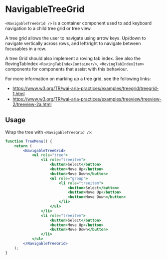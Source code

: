 NavigableTreeGrid
==============

`<NavigableTreeGrid />` is a container component used to add keyboard navigation to a child tree grid or tree view. 

A tree grid allows the user to navigate using arrow keys. Up/down to navigate vertically across rows, and left/right to navigate between focusables in a row.

A tree Grid should also implement a roving tab index. See also the RovingTabIndex `<RovingTabIndexContainer/>`, `<RovingTabIndexItem>` components for components that assist with this behaviour.

For more information on marking up a tree grid, see the following links:

- https://www.w3.org/TR/wai-aria-practices/examples/treegrid/treegrid-1.html
- https://www.w3.org/TR/wai-aria-practices/examples/treeview/treeview-2/treeview-2a.html

## Usage

Wrap the tree with `<NavigableTreeGrid />`:

```jsx
function TreeMenu() {
	return (
		<NavigableTreeGrid>
			<ul role="tree">
				<li role="treeitem">
					<button>Select</button>
					<button>Move Up</button>
					<button>Move Down</button>
					<ul role="group">
						<li role="treeitem">
							<button>Select</button>
							<button>Move Up</button>
							<button>Move Down</button>
						</li>
					</ul>
				</li>
				<li role="treeitem">
					<button>Select</button>
					<button>Move Up</button>
					<button>Move Down</button>
				</li>
			</ul>
		</NavigableTreeGrid>
	);
}
```
